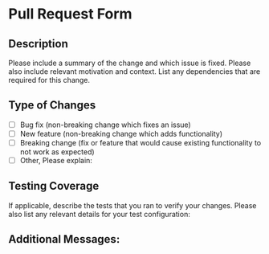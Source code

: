 # Pull Request Form

## Description
Please include a summary of the change and which issue is fixed. Please also include relevant motivation and context. List any dependencies that are required for this change.

## Type of Changes
- [ ] Bug fix (non-breaking change which fixes an issue)
- [ ] New feature (non-breaking change which adds functionality)
- [ ] Breaking change (fix or feature that would cause existing functionality to not work as expected)
- [ ] Other, Please explain:

## Testing Coverage
If applicable, describe the tests that you ran to verify your changes. Please also list any relevant details for your test configuration:

## Additional Messages:
